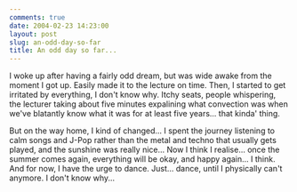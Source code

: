 ```yaml
---
comments: true
date: 2004-02-23 14:23:00
layout: post
slug: an-odd-day-so-far
title: An odd day so far...
---
```


I woke up after having a fairly odd dream, but was wide awake from the moment I got up.  Easily made it to the lecture on time. Then, I started to get irritated by everything, I don't know why.  Itchy seats, people whispering, the lecturer taking about five minutes expalining what convection was when we've blatantly know what it was for at least five years... that kinda' thing.  

But on the way home, I kind of changed... I spent the journey listening to calm songs and J-Pop rather than the metal and techno that usually gets played, and the sunshine was really nice...  Now I think I realise... once the summer comes again, everything will be okay, and happy again... I think.  And for now, I have the urge to dance.  Just... dance, until I physically can't anymore.  I don't know why...
